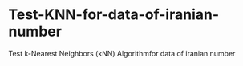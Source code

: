 # Test-KNN-for-data-of-iranian-number
Test k-Nearest Neighbors (kNN) Algorithmfor data of iranian number 
